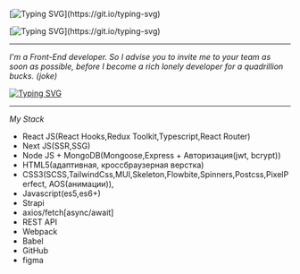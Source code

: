 [![Typing SVG](https://readme-typing-svg.demolab.com?font=Fira+Code&pause=1000&color=F7F7F7&width=435&lines=I'm+Minkail.)](https://git.io/typing-svg)

[![Typing SVG](https://readme-typing-svg.demolab.com?font=Fira+Code&size=12&pause=1000&color=F7F7F7&width=435&lines=And+you're+definitely+here+by+coincidence...)](https://git.io/typing-svg)

---

<div>
  <em>I'm a Front-End developer. So I advise you to invite me to your team as soon as possible, before I become a rich lonely developer for a quadrillion bucks. (joke) </em>
</div>

[![Typing SVG](https://readme-typing-svg.demolab.com?font=Fira+Code&size=14&pause=2000&width=2000&lines=I'm+a+Front-End+developer.+So+I+advise+you+to+invite+me+to+your+team+as+soon+as+possible%2C+before+I+become+a+rich+lonely+developer+for+a+quadrillion+bucks.+(joke)+)](https://git.io/typing-svg)

---

<em style="width: 50%;">My Stack</em>

- React JS(React Hooks,Redux Toolkit,Typescript,React Router)
- Next JS(SSR,SSG)
- Node JS + MongoDB(Mongoose,Express + Авторизация(jwt, bcrypt))
- HTML5(адаптивная, кроссбраузерная верстка)
- CSS3(SCSS,TailwindCss,MUI,Skeleton,Flowbite,Spinners,Postcss,PixelPerfect, AOS(анимации)),
- Javascript(es5,es6+)
- Strapi
- axios/fetch[async/await]
- REST API
- Webpack
- Babel
- GitHub
- figma
